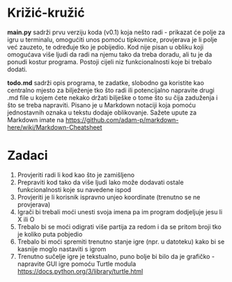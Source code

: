 # Križić-kružić
**main.py** sadrži prvu verziju koda (v0.1) koja nešto radi - prikazat će polje za igru u terminalu, omogućiti unos pomoću tipkovnice, provjerava je li polje već zauzeto, te određuje tko je pobijedio. Kod nije pisan u obliku koji omogućava više ljudi da radi na njemu tako da treba doradu, ali tu je da ponudi kostur programa. Postoji cijeli niz funkcionalnosti koje bi trebalo dodati.

**todo.md** sadrži opis programa, te zadatke, slobodno ga koristite kao centralno mjesto za bilježenje tko što radi ili potencijalno napravite drugi .md file u kojem ćete nekako držati bilješke o tome što su čija zaduženja i što se treba napraviti. Pisano je u Markdown notaciji koja pomoću jednostavnih oznaka u tekstu dodaje oblikovanje. Sažete upute za Markdown imate na https://github.com/adam-p/markdown-here/wiki/Markdown-Cheatsheet

# Zadaci
1. Provjeriti radi li kod kao što je zamišljeno
2. Prepraviti kod tako da više ljudi lako može dodavati ostale funkcionalnosti koje su navedene ispod
3. Provjeriti je li korisnik ispravno unjeo koordinate (trenutno se ne provjerava)
4. Igrači bi trebali moći unesti svoja imena pa im program dodjeljuje jesu li X ili O
5. Trebalo bi se moći odigrati više partija za redom i da se pritom broji tko je koliko puta pobjedio
6. Trebalo bi moći spremiti trenutno stanje igre (npr. u datoteku) kako bi se kasnije moglo nastaviti s igrom
7. Trenutno sučelje igre je tekstualno, puno bolje bi bilo da je grafičko - napravite GUI igre pomoću Turtle modula https://docs.python.org/3/library/turtle.html
